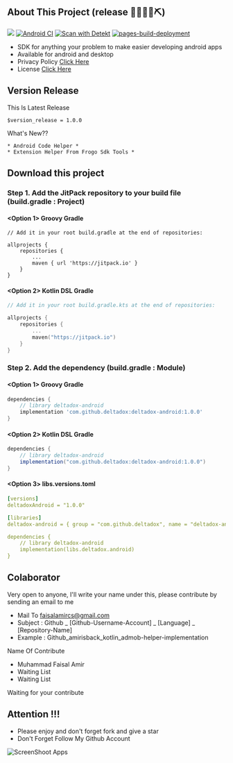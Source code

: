## About This Project (release 👷🔧️👷‍♀️⛏)

[![](https://jitpack.io/v/deltadox/deltadox-android.svg?style=flat-square)](https://jitpack.io/#deltadox/deltadox-android)
[![Android CI](https://github.com/deltadox/deltadox-android/actions/workflows/android-ci.yml/badge.svg)](https://github.com/deltadox/deltadox-android/actions/workflows/android-ci.yml)
[![Scan with Detekt](https://github.com/deltadox/deltadox-android/actions/workflows/detekt-analysis.yml/badge.svg)](https://github.com/deltadox/deltadox-android/actions/workflows/detekt-analysis.yml)
[![pages-build-deployment](https://github.com/deltadox/deltadox-android/actions/workflows/pages/pages-build-deployment/badge.svg)](https://github.com/deltadox/deltadox-android/actions/workflows/pages/pages-build-deployment)

- SDK for anything your problem to make easier developing android apps
- Available for android and desktop
- Privacy Policy [Click Here](https://github.com/deltadox/deltadox-android/blob/master/PRIVACY-POLICY.md)
- License [Click Here](https://github.com/deltadox/deltadox-android/blob/master/LICENSE)

## Version Release

This Is Latest Release

    $version_release = 1.0.0

What's New??

    * Android Code Helper *
    * Extension Helper From Frogo Sdk Tools * 

## Download this project

### Step 1. Add the JitPack repository to your build file (build.gradle : Project)

#### <Option 1> Groovy Gradle

    // Add it in your root build.gradle at the end of repositories:

    allprojects {
        repositories {
            ...
            maven { url 'https://jitpack.io' }
        }
    }

#### <Option 2> Kotlin DSL Gradle

```kotlin
// Add it in your root build.gradle.kts at the end of repositories:

allprojects {
    repositories {
        ...
        maven("https://jitpack.io")
    }
}
```

### Step 2. Add the dependency (build.gradle : Module)

#### <Option 1> Groovy Gradle

```groovy
dependencies {
    // library deltadox-android
    implementation 'com.github.deltadox:deltadox-android:1.0.0'
}
```

#### <Option 2> Kotlin DSL Gradle

```groovy
dependencies {
    // library deltadox-android
    implementation("com.github.deltadox:deltadox-android:1.0.0")
}
```

#### <Option 3> libs.versions.toml
```yml
[versions]
deltadoxAndroid = "1.0.0"

[libraries]
deltadox-android = { group = "com.github.deltadox", name = "deltadox-android", version.ref = "deltadoxAndroid" }

dependencies {
    // library deltadox-android
    implementation(libs.deltadox.android)
}
```

## Colaborator

Very open to anyone, I'll write your name under this, please contribute by sending an email to me

- Mail To faisalamircs@gmail.com
- Subject : Github _ [Github-Username-Account] _ [Language] _ [Repository-Name]
- Example : Github_amirisback_kotlin_admob-helper-implementation

Name Of Contribute

- Muhammad Faisal Amir
- Waiting List
- Waiting List

Waiting for your contribute

## Attention !!!

- Please enjoy and don't forget fork and give a star
- Don't Forget Follow My Github Account

![ScreenShoot Apps](docs/image/mad_score.png?raw=true)
